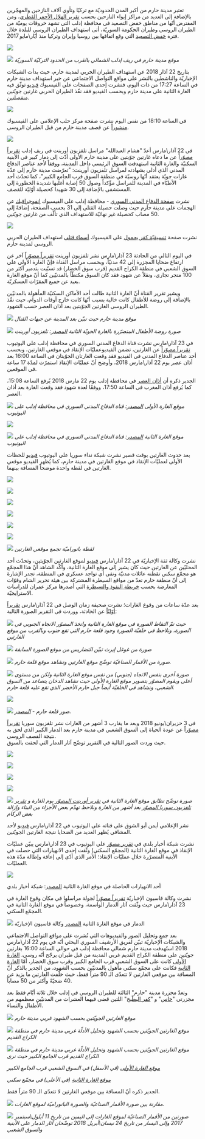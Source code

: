 ﻿---
layout: investigation.html
title: ""
date: 
desc: ""
image: /assets/investigations/russian-attacks.png
drafts: true
---

تعتبر مدينة حارم من أكبر المدن الحدوديّة مع تركيّا وتأوي آلاف النازحين والمهجّرين بالإضافة إلى العديد من مراكز إيواء النازحين بحسب [تقرير الهلال الأحمر القطري](https://www.google.com/url?q=https://www.humanitarianresponse.info/sites/www.humanitarianresponse.info/files/assessments/idps_from_eastern_syria.pdf&sa=D&ust=1538420235808000)، ومن المفترض أنّها من مناطق خفض التصعيد في محافظة إدلب التي تشهد خروقات يوميّة من الطيران الروسي وطيران الحكومة السوريّة، أتى استهداف الطيران الروسي للبلدة خلال فترة [خفض التصعيد](https://www.google.com/url?q=https://www.youtube.com/watch?v%3D5cF-gIL8yzk&sa=D&ust=1538420235808000) التي وقع اتفاقها بين روسيا وإيران وتركيا منذ أيّار\\مايو 2017.

![](/assets/investigations/Harem/image25.png)

![](/assets/investigations/Harem/image12.jpg)
*موقع مدينة حارم في ريف إدلب الشمالي بالقرب من الحدود التركيّة السوريّة*

بتاريخ 22 آذار 2018 عن استهداف الطيران الحربي لمدينة حارم، حيث بدأت الشبكات الإخباريّة والناشطين بالنشر على مواقع التواصل الاجتماعي عن خبر استهداف مدينة حارم في الساعة 17:27 من ذات اليوم، فنشرت إحدى الصفحات على الفيسبوك [فيديو](https://www.google.com/url?q=https://www.facebook.com/1765254933690858/videos/2064178657131816/?fb_dtsg_ag%3DAdwdTli_SrLh0UU425oJ0cv5lMKp5rNLV9yEkfYRHMKQoQ%253AAdzKVR0kfB1SJ7CB--TxGzlxF3bmCYCppYEH4Dp0eF573w&sa=D&ust=1538420235809000) توثّق فيه الغارة الثانية على مدينة حارم وبحسب الفيديو فقد نفّذ الطيران الحربي غارتين جويّتين منفصلتين.

![](/assets/investigations/Harem/image30.png)

في الساعة 18:10 من نفس اليوم نشرت صفحة مركز حلب الإعلامي على الفيسبوك [منشوراً](https://www.google.com/url?q=http://archive.fo/ootFv&sa=D&ust=1538420235810000) عن قصف مدينة حارم من قبل الطيران الروسي.

![](/assets/investigations/Harem/image20.png)

في 22 آذار\\مارس أعدّ "هشام العبدالله" مراسل تلفزيون أورينت في ريف إدلب [تقريراً مصوّر](https://www.google.com/url?q=https://www.youtube.com/watch?v%3DpDtU38PE_oM&sa=D&ust=1538420235810000)اً عن ما دعاه غارتين جوّيتين على مدينة حارم الأولى أدّت إلى دمار كبير في الأبنية السكنيّة والغارة الثانية استهدفت السوق الرئيسي داخل المدينة، ووفقاً لأحد عناصر الدفاع المدني الذي أدلى بشهادته لمراسل تلفزيون أورينت: "تعرّضت مدينة حارم إلى عدّة غارات جويّة يعتقد أنّها روسيّة في منطقة السوق قرب الجامع الكبير"، كما تحدّث أحد الأطبّاء في المدينة للمراسل مؤّكداً وصول 50 إصابة أغلبها شديدة الخطورة إلى المستشفى بالإضافة إلى 30 شهيدا كحصيلة أوّليّة للقصف.

نشرت [صفحة الدفاع المدني السوري](https://www.google.com/url?q=https://www.facebook.com/SyrianCivilDefenceIdlibWhiteHelmets/photos/a.479509938814734/1609876025778114/?type%3D3&sa=D&ust=1538420235811000) \- محافظة إدلب على الفيسبوك [إنفوجرافيك](https://www.google.com/url?q=http://archive.fo/JKrGB&sa=D&ust=1538420235811000) عن الهجمات على مدينة حارم حيث وصلت حصيلة القتلى إلى 31 بحسب الصفحة، إضافةً إلى 50 مصاب كحصيلة غير نهائيّة للاستهداف الذي تألّف من غارتين جويّتين.

![](/assets/investigations/Harem/image17.png)

نشرت صفحة  [تنسيقيّة كفر يحمول](https://www.google.com/url?q=https://www.facebook.com/k.nn.hos/posts/2141499275865092?__tn__%3D-R&sa=D&ust=1538420235811000) على الفيسبوك [أسماء قتلى](https://www.google.com/url?q=http://archive.fo/y9AiW&sa=D&ust=1538420235811000) استهداف الطيران الحربي الروسي لمدينة حارم.

في اليوم التالي من الحادثة 23 آذار\\مارس نشر تلفزيون أورينت [تقريراً مصوّراً](https://www.google.com/url?q=https://www.youtube.com/watch?v%3DreWiAxofGVY&sa=D&ust=1538420235812000)  آخر عن ارتفاع ضحايا المجزرة إلى 42 مدنيّاً، وبحسب مراسل القناة فإنّ  الغارة الأولى على السوق الشعبي في منطقة الكراج القديم (قرب سوق الخضار) قد تسبّبت بتدمير أكثر من 100 متجر تجاري، ونقلاً عن شهود فقد كان السوق مكتظّاً بالمدنيّين كما أنّ موقع الغارة بعيد عن جميع المقرّات العسكريّة.

ويشير تقرير القناة أنّ الغارة الثانية طالت أحد الأماكن السكنيّة المأهولة بالمدنيّين بالإضافة إلى روضة للأطفال كانت خالية بسبب أنّها كانت خارج أوقات الدوام،  حيث نفّذ الطيران الروسي الغارتين الجوّيتين بعد أذان العصر حسب الشهود.

![](/assets/investigations/Harem/image35.jpg)
*موقع مدينة حارم حيث تبيّن بعد المدينة عن جبهات القتال*

![](/assets/investigations/Harem/image9.png)
*صورة روضة الأطفال المتضرّرة بالغارة الجويّة الثانية [المصدر](https://www.google.com/url?q=https://www.youtube.com/watch?v%3DreWiAxofGVY&sa=D&ust=1538420235813000): تلفزيون أورينت*


في 23 آذار\\مارس نشرت قناة الدفاع المدني السوري في محافظة إدلب على اليوتيوب [تقريراً مصوّراً](https://www.google.com/url?q=https://www.youtube.com/watch?v%3Dg4SJoYgo7hU&sa=D&ust=1538420235813000) عن الغارتين، تضمن الفيديوعمليّات الإنقاذ في موقعي الغارتين، وبحسب أحد عناصر الدفاع المدني في الفيديو فقد وقعت الغارتان الجوّيتان في الساعة 16:00 بعد أذان عصر يوم 22 آذار\مارس 2018، وأوضح أنّ عمليّات الإنقاذ استمرّت لمدّة 17 ساعة في الموقعين.

الجدير ذكره أن [أذان العصر](https://www.google.com/url?q=https://timesprayer.today/1677-month03-year2018-%25D8%25AC%25D8%25AF%25D9%2588%25D9%2584-%25D9%2585%25D9%2588%25D8%25A7%25D9%2582%25D9%258A%25D8%25AA-%25D8%25A7%25D9%2584%25D8%25B5%25D9%2584%25D8%25A7%25D8%25A9-%25D8%25B4%25D9%2587%25D8%25B1-%25D9%2585%25D8%25A7%25D8%25B1%25D8%25B3-%25D8%25A5%25D8%25AF%25D9%2584%25D8%25A8.html&sa=D&ust=1538420235814000) في محافطة إدلب يوم 22 مارس 2018 يُرفع الساعة 15:08، كما يُرفع أذان المغرب في الساعة 17:50، ووفقًا لعدة شهود فقد وقعت الغارة بعد أذان العصر.

![](/assets/investigations/Harem/image24.png)
*موقع الغارة الأولى [المصدر](https://www.google.com/url?q=https://www.youtube.com/watch?v%3Dg4SJoYgo7hU&sa=D&ust=1538420235815000): قناة الدفاع المدني السوري في محافظة إدلب على اليوتيوب*

![](/assets/investigations/Harem/image21.png)

![](/assets/investigations/Harem/image26.png)
*موقع الغارة الثانية [المصدر](https://www.google.com/url?q=https://www.youtube.com/watch?v%3Dg4SJoYgo7hU&sa=D&ust=1538420235815000): قناة الدفاع المدني السوري في محافظة إدلب على اليوتيوب*



بعد حدوث الغارتين بوقت قصير نشرت شبكة نداء سوريا على اليوتيوب [فيديو](https://www.google.com/url?q=https://www.youtube.com/watch?v%3DBg4SInsCizA&sa=D&ust=1538420235815000) للحظات الأولى لعمليّات الإنقاذ في موقع الغارتين في مدينة حارم، كما يُظهر الفيديو موقعي الغارتين في لقطة واحدة موضحاً المسافة بينهما.

![](/assets/investigations/Harem/image1.png)

![](/assets/investigations/Harem/image6.png)

![](/assets/investigations/Harem/image8.png)

![](/assets/investigations/Harem/image18.png)

![](/assets/investigations/Harem/image23.png)

![](/assets/investigations/Harem/image3.png)

![](/assets/investigations/Harem/image29.jpg)
*لقطة بانوراميّة تجمع موقعي الغارتين*



نشرت وكالة ثقة الإخباريّة في 22 آذار\\مارس [فيديو](https://www.google.com/url?q=https://www.youtube.com/watch?v%3DogKrVO-o3sE&sa=D&ust=1538420235817000) لموقع الغارتين الجوّيتين، وتحدّث أحد المحليّين عن الغارتين حيث كان يشير إلى موقع الغارة الثانية، وأكّد الشاهد أنّ هذا المجمّع هو مجمّع سكني تقطنه عائلات مدنيّة ونفى أي تواجد عسكري في المنطقة، تجدر الإشارة إلى أنّ منطقة حارم تعدّ من مواقع السيطرة المشتركة بين هيئة تحرير الشام وقوّات المعارضة بحسب [خريطة النفوذ والسيطرة](https://www.google.com/url?q=https://www.omrandirasat.org//assets/investigations/HaremM.C.A.P/%25D8%25AE%25D8%25B1%25D9%258A%25D8%25B7%25D8%25A9%2520%25D8%25A7%25D9%2584%25D9%2586%25D9%2581%25D9%2588%25D8%25B0%2520%25D9%2588%25D8%25A7%25D9%2584%25D8%25B3%25D9%258A%25D8%25B7%25D8%25B1%25D8%25A9%2520%25D9%2581%25D9%258A%2520%25D8%25B3%25D9%2588%25D8%25B1%25D9%258A%25D8%25A9%2520%25D9%2588%25D8%25BA%25D8%25B1%25D8%25A8%2520%25D8%25A7%25D9%2584%25D8%25B9%25D8%25B1%25D8%25A7%25D9%2582%2520-%252015%2520%25D9%2586%25D9%258A%25D8%25B3%25D8%25A7%25D9%2586.pdf&sa=D&ust=1538420235817000) التي أصدرها مركز عمران للدراسات الاسترايجيّة.

بعد عدّة ساعات من وقوع الغارات؛ نشرت صحيفة زمان الوصل في 22 آذار\\مارس [تقريراً أوّليّاً](https://www.google.com/url?q=https://www.zamanalwsl.net/news/article/85783/&sa=D&ust=1538420235818000) عن الحادثة، ووردت في التقرير الصورة التالية:

![](/assets/investigations/Harem/image11.png)
*حيث تمّ التقاط الصورة في موقع الغارة الثانية واتخذ المصوّر الاتجاه الجنوبي في الصورة، ونلاحظ في خلفيّة الصورة وجود قلعة حارم التي تقع جنوب وبالقرب من موقع الغارتين*


![](/assets/investigations/Harem/image4.png)
*صورة من غوغل إيرث تبيّن التضاريس من موقع الصورة السابقة*


![](/assets/investigations/Harem/image2.jpg)
*صورة من الأقمار الصناعيّة توضّح موقع الغارتين ونشاهد موقع قلعة حارم.*



![](/assets/investigations/Harem/image33.png)
*صورة أخرى بنفس الاتجاه (جنوبي) من نفس موقع الغارة الثانية ولكن من مستوى أعلى ويقوم المصوّر بتصوير موقع الغارة الأولى حيث نشاهد الدخان يتصاعد من السوق الشعبي، ونشاهد في الخلفيّة أيضاً جبل حارم الأخضر الذي تقع عليه قلعة حارم.*


![](/assets/investigations/Harem/image5.png)

![](/assets/investigations/Harem/image32.png)
*صور قلعة حارم \- [المصدر](https://www.google.com/url?q=http://esyria.sy/sites/code/index.php?site%3Didleb%26p%3Dstories%26category%3Druins%26filename%3D201011221500123&sa=D&ust=1538420235819000).*


في 3 حزيران\\يونيو 2018 وبعد ما يقارب 3 أشهر من الغارات نشر تلفزيون سوريا [تقريراً مصوّر](https://www.google.com/url?q=https://www.youtube.com/watch?v%3D6UW5qFLk4qE%26t%3D12s&sa=D&ust=1538420235820000)اً عن عودة الحياة إلى السوق الشعبي في مدينة حارم بعد الدمار الكبير الذي لحق به نتيجة القصف الروسي.  
حيث وردت الصور التالية في التقرير توضّح آثار الدمار التي لحقت بالسوق.

![](/assets/investigations/Harem/image16.png)

![](/assets/investigations/Harem/image27.png)

![](/assets/investigations/Harem/image28.png)

![](/assets/investigations/Harem/image22.png)

![](/assets/investigations/Harem/image14.jpg)
*صورة توضّح تطابق موقع الغارة الثانية في [تقرير أورينت المصوّر](https://www.google.com/url?q=https://www.youtube.com/watch?v%3DreWiAxofGVY&sa=D&ust=1538420235821000) يوم الغارة و [تقرير تلفزيون سوريا المصوّر](https://www.google.com/url?q=https://www.youtube.com/watch?v%3D6UW5qFLk4qE%26t%3D12s&sa=D&ust=1538420235821000) بعد أشهر من الغارة ونلاحظ تهدّم بعض الأجزاء من البناء وإزالة بعض الركام*



نشر الإعلامي أيمن أبو الشوق على قناته على اليوتيوب في 22 آذار\مارس [فيديو](https://www.google.com/url?q=https://www.youtube.com/watch?v%3D-LT1lFxzalU&sa=D&ust=1538420235821000) لأحد المشافي يُظهر العديد من الضحايا نتيجة الغارتين الجويّتين.

نشرت شبكة أخبار بلدي في [تقرير مصوّر](https://www.google.com/url?q=https://www.youtube.com/watch?v%3DWo95UYI-_M8&sa=D&ust=1538420235822000) على اليوتيوب في 23 آذار\مارس يبيّن عمليّات الإنقاذ في موقع الغارة الثانية (المجمّع السكني) وثّقت إحدى الانهيارات التي حصلت في الأبنية المتضرّرة خلال عمليّات الإنقاذ؛ الأمر الذي أدّى إلى إعاقة وإطالة مدّة هذه العمليّات.

![](/assets/investigations/Harem/image19.png)

أحد الانهيارات الحاصلة في موقع الغارة الثانية [المصدر](https://www.google.com/url?q=https://www.youtube.com/watch?v%3DWo95UYI-_M8&sa=D&ust=1538420235822000): شبكة أخبار بلدي

نشرت وكالة قاسيون الإخباريّة [تقريراً مصوّراً](https://www.google.com/url?q=https://www.youtube.com/watch?v%3D0ab_zYmfDpg&sa=D&ust=1538420235823000) لجولة مراسلها في مكان وقوع الغارة في 23 آذار\مارس حيث وثّقت آثار الدمار الواسعة، وخصوصاً في موقع الغارة الثانية في المجمّع السكني.

![](/assets/investigations/Harem/image31.png)
الدمار في موقع الغارة الثانية [المصدر](https://www.google.com/url?q=https://www.youtube.com/watch?v%3D0ab_zYmfDpg&sa=D&ust=1538420235823000) وكالة قاسيون الإخباريّة


بعد جمع وتحليل الصور والفيديوهات التي نُشرت على مواقع التواصل الاجتماعي والشبكات الإخباريّة تبيّن لفريق الأرشيف السوري البحثي أنّه في يوم 22 آذار\\مارس 2018 استُهدفت مدينة حارم شمالي محافظة إدلب في حوالي الساعة 16:00 بغارتين جويّتين على منطقة الكراج القديم غربي المدينة من قبل طيران يرجّح أنّه روسي، [الغارة الأولى](https://www.google.com/url?q=https://www.google.com/maps/place/36%25C2%25B012'33.5%2522N%2B36%25C2%25B031'12.0%2522E/@36.2092191,36.519996,179m/data%3D!3m1!1e3!4m5!3m4!1s0x0:0x0!8m2!3d36.2093028!4d36.5199889&sa=D&ust=1538420235824000) كانت على السوق الشعبي قرب الجامع الكبير وقرب سوق الخضار، أمّا [الغارة الثانية](https://www.google.com/url?q=https://www.google.com/maps/place/36%25C2%25B012'36.4%2522N%2B36%25C2%25B031'11.2%2522E/@36.210025,36.5197782,261m/data%3D!3m1!1e3!4m5!3m4!1s0x0:0x0!8m2!3d36.210121!4d36.519764&sa=D&ust=1538420235824000) فكانت على مجمّع سكني مأهول بالمدنيّين بحسب الشهود، من الجدير بالذكر أنّ المسافة بين موقعي الغارتين لا تتعدّى الـ 90 متراً فقط، حيث خلّفت الغارتين ما يزيد عن 40 ضحيّةً وأكثر من 50 مصاباً.

وتعدّ مجزرة مدينة "حارم" الثالثة للطيران الروسي في إدلب خلال ثلاثة أيّام فقط بعد مجزرتي "[حاس](https://www.google.com/url?q=https://www.youtube.com/watch?v%3DvhWCokTU6GA&sa=D&ust=1538420235824000)" و "[كفر البطّيخ](https://www.google.com/url?q=https://www.youtube.com/watch?v%3Dbf1-afwsPv0&sa=D&ust=1538420235825000)" اللتين قضى فيهما العشرات من المدنيّين معظمهم من الأطفال والنساء.

![](/assets/investigations/Harem/image7.jpg)
*موقع الغارتين الجويّتين بحسب الشهود غربي مدينة حارم*

![](/assets/investigations/Harem/image15.jpg)
*موقع الغارتين الجويّتين بحسب الشهود وتحليل الأدلّة غربي مدينة حارم في منطقة الكراج القديم*


![](/assets/investigations/Harem/image34.jpg)
*موقع الغارتين الجويّتين بحسب الشهود وتحليل الأدلّة غربي مدينة حارم في منطقة الكراج القديم قرب الجامع الكبير حيث نرى*


*[موقع الغارة الأولى](https://www.google.com/url?q=https://www.google.com/maps/place/36%25C2%25B012'33.5%2522N%2B36%25C2%25B031'12.0%2522E/@36.2092191,36.519996,179m/data%3D!3m1!1e3!4m5!3m4!1s0x0:0x0!8m2!3d36.2093028!4d36.5199889&sa=D&ust=1538420235826000) (في الأسفل) في السوق الشعبي قرب الجامع الكبير*

*[موقع الغارة الثانية](https://www.google.com/url?q=https://www.google.com/maps/place/36%25C2%25B012'36.4%2522N%2B36%25C2%25B031'11.2%2522E/@36.210025,36.5197782,261m/data%3D!3m1!1e3!4m5!3m4!1s0x0:0x0!8m2!3d36.210121!4d36.519764&sa=D&ust=1538420235826000) (في الأعلى) في مجمّع سكني*

الجدير ذكره أنّ المسافة بين موقعي الغارتين لا تتعدّى الـ 90 متراً فقط.

![](/assets/investigations/Harem/image10.jpg)
*مقارنة بين صورة الأقمار الصناعيّة والصورة البانوراميّة لموقع الغارات.*



![](/assets/investigations/Harem/image13.png)
*صورتين من الأقمار الصناعيّة لموقع الغارات إلى اليمين من تاريخ 11 أيلول\\سبتمبر 2017 وإلى اليسار من تاريخ 24 نيسان\\أبريل 2018 توضّحان آثار الدمار على الأبنية والسوق الشعبي*
